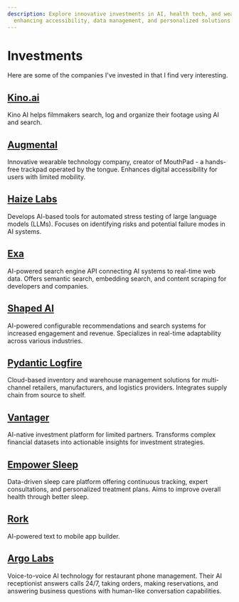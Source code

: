 ```yaml
---
description: Explore innovative investments in AI, health tech, and wearable technology,
  enhancing accessibility, data management, and personalized solutions.
---
```


# Investments

Here are some of the companies I've invested in that I find very interesting.

## [Kino.ai](https://kino.ai/)

Kino AI helps filmmakers search, log and organize their footage using AI and search.

## [Augmental](https://www.augmental.tech/)

Innovative wearable technology company, creator of MouthPad - a hands-free trackpad operated by the tongue. Enhances digital accessibility for users with limited mobility.

## [Haize Labs](https://haizelabs.com/)

Develops AI-based tools for automated stress testing of large language models (LLMs). Focuses on identifying risks and potential failure modes in AI systems.

## [Exa](https://exa.ai/)

AI-powered search engine API connecting AI systems to real-time web data. Offers semantic search, embedding search, and content scraping for developers and companies.

## [Shaped AI](https://www.shaped.ai/)

AI-powered configurable recommendations and search systems for increased engagement and revenue. Specializes in real-time adaptability across various industries.

## [Pydantic Logfire](https://logfire.pydantic.dev/)

Cloud-based inventory and warehouse management solutions for multi-channel retailers, manufacturers, and logistics providers. Integrates supply chain from source to shelf.

## [Vantager](https://www.vantager.co/)

AI-native investment platform for limited partners. Transforms complex financial datasets into actionable insights for investment strategies.

## [Empower Sleep](https://www.empowersleep.com/)

Data-driven sleep care platform offering continuous tracking, expert consultations, and personalized treatment plans. Aims to improve overall health through better sleep.

## [Rork](https://rork.app/)

AI-powered text to mobile app builder.

## [Argo Labs](https://www.argolabs.ai/)

Voice-to-voice AI technology for restaurant phone management. Their AI receptionist answers calls 24/7, taking orders, making reservations, and answering business questions with human-like conversation capabilities.
